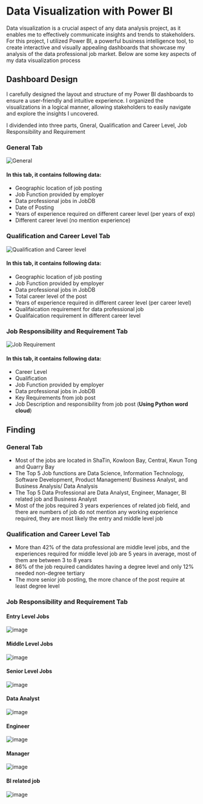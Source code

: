 # Data Visualization with Power BI

Data visualization is a crucial aspect of any data analysis project, as it enables me to effectively communicate insights and trends to stakeholders. 
For this project, I utilized Power BI, a powerful business intelligence tool, to create interactive and visually appealing dashboards that showcase my
analysis of the data professional job market. Below are some key aspects of my data visualization process

## Dashboard Design
I carefully designed the layout and structure of my Power BI dashboards to ensure a user-friendly and intuitive experience. 
I organized the visualizations in a logical manner, allowing stakeholders to easily navigate and explore the insights I uncovered.

I dividended into three parts, Gneral, Qualification and Career Level, Job Responsibility and Requirement

### General Tab


![General](https://github.com/24billys/JobsDB-data-anlysis/assets/134829529/4f20a61f-840d-40a8-80d0-23cbd8d1e3c0)

#### In this tab, it contains following data:
 - Geographic location of job posting
 - Job Function provided by employer
 - Data professional jobs in JobDB
 - Date of Posting
 - Years of experience required on different career level (per years of exp)
 - Different career level (no mention experience)



### Qualification and Career Level Tab
![Qualification and Career level](https://github.com/24billys/JobsDB-data-anlysis/assets/134829529/1f487ef6-017a-4039-947b-3cd2b886ce29)

#### In this tab, it contains following data:
 - Geographic location of job posting
 - Job Function provided by employer
 - Data professional jobs in JobDB
 - Total career level of the post
 - Years of experience required in different career level (per career level)
 - Qualifaication requirement for data professional job
 - Qualifaication requirement in different career level

### Job Responsibility and Requirement Tab

![Job Requirement](https://github.com/24billys/JobsDB-data-anlysis/assets/134829529/9afe8895-a37b-459c-89e4-5fb3d5c85e32)

#### In this tab, it contains following data:
 - Career Level
 - Qualification
 - Job Function provided by employer
 - Data professional jobs in JobDB
 - Key Requirements from job post
 - Job Description and responsibility from job post (<b>Using Python word cloud</b>)


## Finding

### General Tab
 - Most of the jobs are located in ShaTin, Kowloon Bay, Central, Kwun Tong and Quarry Bay
 - The Top 5 Job functions are Data Science, Information Technology, Software Development, Product Management/ Business Analyst, and Business Analysis/ Data Analysis
 - The Top 5 Data Professional are Data Analyst, Engineer, Manager, BI related job and Business Analyst
 - Most of the jobs required 3 years experiences of related job field, and there are numbers of job do not mention any working experience required, they are most likely the entry and middle level job

### Qualification and Career Level Tab
 - More than 42% of the data professional are middle level jobs, and the experiences required for middle level job are 5 years in average, most of them are between 3 to 8 years
 - 86% of the job required candidates having a degree level and only 12% needed non-degree tertiary
 - The more senior job posting, the more chance of the post require at least degree level

### Job Responsibility and Requirement Tab
#### Entry Level Jobs
![image](https://github.com/24billys/JobsDB-data-anlysis/assets/134829529/9ea254c0-d1c0-4bc9-bb2d-7533197f9f19)

#### Middle Level Jobs
![image](https://github.com/24billys/JobsDB-data-anlysis/assets/134829529/f58cc7cc-d2ae-4e5e-8d5d-fe929b55a292)

#### Senior Level Jobs
![image](https://github.com/24billys/JobsDB-data-anlysis/assets/134829529/f52608ee-e06c-41f1-afb2-0046990d16b4)

#### Data Analyst
![image](https://github.com/24billys/JobsDB-data-anlysis/assets/134829529/6fa0c86c-ef5b-4e38-b4f6-759bb0c39625)

#### Engineer
![image](https://github.com/24billys/JobsDB-data-anlysis/assets/134829529/a05d77af-11f2-4a57-a049-88651f849716)

#### Manager
![image](https://github.com/24billys/JobsDB-data-anlysis/assets/134829529/191938b9-6a8a-45cb-822b-30b60982d386)

#### BI related job
![image](https://github.com/24billys/JobsDB-data-anlysis/assets/134829529/0185fb14-7786-49a4-b4b4-733377c7eab3)
